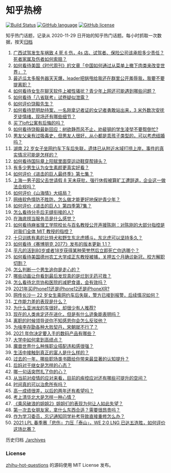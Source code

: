 # 知乎热榜
[![Build Status](https://github.com/ToWeLong/zhihu-hot-questions/workflows/CI/badge.svg)](https://github.com/ToWeLong/zhihu-hot-questions/actions)
[![GitHub language](https://img.shields.io/badge/language-golang-orange.svg)](https://golang.org/)
[![GitHub license](https://img.shields.io/github/license/ToWeLong/zhihu-hot-questions)](https://github.com/ToWeLong/zhihu-hot-questions/blob/main/LICENSE)

知乎热门话题，记录从 2020-11-29 日开始的知乎热门话题。每小时抓取一次数据，按天[归档](./archives)

<!-- BEGIN -->

1. [广西试驾发生车祸致 4 死 6 伤，4s 店、试驾者、保险公司该承担多少责任？死者家属及伤者如何索赔？](https://www.zhihu.com/question/440955191)
1. [如何看待美国《时代周刊》的文章「中国如何通过从菜单上撤下肉类来改变世界」？](https://www.zhihu.com/question/440832450)
1. [最近瓜太多服务器天天爆，leader把锅甩给我还在群里公开羞辱我，我要不要提离职？](https://www.zhihu.com/question/440814594)
1. [如何看待女生在聊天软件上被性骚扰？青少年上网还可能遇到哪些问题？](https://www.zhihu.com/question/440958027)
1. [如何看待「八省联考」试卷疑似泄露？](https://www.zhihu.com/question/440837838)
1. [如何评价饶毅先生？](https://www.zhihu.com/question/440614545)
1. [如何看待昆明劫持案，一名刚拿记者证的女记者勇敢站出来，3 米外数次安抚歹徒情绪，现场还有哪些细节？](https://www.zhihu.com/question/440760904)
1. [买了loft公寓有后悔的吗？](https://www.zhihu.com/question/305616998)
1. [如何看待饶毅最新回应：树欲静而风不止，劝裴钢的学生凌堃不要帮倒忙?](https://www.zhihu.com/question/440973780)
1. [男友父亲有过吸毒史，但男友人很好，从小都是乖孩子类型的，可以考虑结婚吗？](https://www.zhihu.com/question/63864273)
1. [湖南 22 岁女子坐网约车下车后失联，遗体已从附近水域打捞上岸，事件的真实情况可能是怎样的？](https://www.zhihu.com/question/441051026)
1. [如何看待国际章上阳赋里面穿运动鞋穿帮镜头？](https://www.zhihu.com/question/440278109)
1. [有多少男生认为女生素颜更真实好看？](https://www.zhihu.com/question/355265359)
1. [如何评价《进击的巨人最终季》第七集？](https://www.zhihu.com/question/441020246)
1. [上海一男子因父去世请假 8 天未获批，强行休假被算旷工遭辞退，企业这一做法合规吗？](https://www.zhihu.com/question/440932864)
1. [如何评价《山海情》大结局？](https://www.zhihu.com/question/440866398)
1. [网络软色情防不胜防，怎么做才能更好地保护青少年？](https://www.zhihu.com/question/440682621)
1. [如何评价《进击的巨人》第四季第7集？](https://www.zhihu.com/question/441025499)
1. [怎么看待分手后无缝衔接的人?](https://www.zhihu.com/question/314506102)
1. [在海底捞当服务员是什么感觉？](https://www.zhihu.com/question/374985467)
1. [如何看待麻省理工学院校长与百名教授公开声援陈刚：对陈刚的大部分指控是对我们全体 MIT 教授的指控？](https://www.zhihu.com/question/440811638)
1. [十只训练有素的比特犬和野生东北虎搏斗，东北虎可以坚持多久？](https://www.zhihu.com/question/440430411)
1. [如何看待《赛博朋克 2077》发布的版本更新 1.1？](https://www.zhihu.com/question/440734089)
1. [平凡的活到80岁或者18岁获得某种荣誉然后立即死亡你选哪个？](https://www.zhihu.com/question/440661043)
1. [如何看待美国德州农工大学成正东教授被捕，关押五个月确诊新冠，校方解职切割？](https://www.zhihu.com/question/440946248)
1. [怎么判断一个男生追你是走心的？](https://www.zhihu.com/question/307685355)
1. [哪些动画让你看到最后发现真的是烂到无药可救？](https://www.zhihu.com/question/437447428)
1. [怎么看待北京协和医院的减肥食谱，会有效吗？](https://www.zhihu.com/question/435499783)
1. [2021年买iPhone11还是iPhone12还是iPhoneXR?](https://www.zhihu.com/question/439493182)
1. [网传长沙一 22 岁女生乘网约车后失联，警方已接到报警，后续情况如何？](https://www.zhihu.com/question/440812590)
1. [工作能力差的表现是什么？](https://www.zhihu.com/question/272082217)
1. [为什么亚洲龙的车很好，却很少有人推荐?](https://www.zhihu.com/question/428132982)
1. [现在的人类肯定还在进化，但是有什么迹象能表明吗？](https://www.zhihu.com/question/440336198)
1. [离职的时候领导说你不知感恩你会怎么反驳他？](https://www.zhihu.com/question/439912923)
1. [为啥李存勖各种大败契丹，宋朝就不行了？](https://www.zhihu.com/question/310713882)
1. [2021 年你决定要入手的数码产品有哪些？](https://www.zhihu.com/question/436883279)
1. [大学中如何拿到高绩点？](https://www.zhihu.com/question/40645474)
1. [魔兽世界什么种族职业搭配违和感很强？](https://www.zhihu.com/question/440474957)
1. [生活中接触到真正的富人是什么样的？](https://www.zhihu.com/question/437416966)
1. [过去的一年，哪些职场类书籍给你带来最显著的认知提升？](https://www.zhihu.com/question/438838401)
1. [后妈对于继女是怎样的心态？](https://www.zhihu.com/question/40375214)
1. [哪一句话突然扎了你的心？](https://www.zhihu.com/question/439857438)
1. [从当前对疫情的应对来看，目前的疾控应对还有哪些可提升的空间？](https://www.zhihu.com/question/432793247)
1. [时间真的可以治愈所有吗？](https://www.zhihu.com/question/434313187)
1. [高一成绩很差，以后的两年还有希望吗？](https://www.zhihu.com/question/307619945)
1. [考上清华北大是怎样一种心情？](https://www.zhihu.com/question/439692007)
1. [《乘风破浪的姐姐2》姐姐们的表现为何让人如此失望？](https://www.zhihu.com/question/440700900)
1. [第一次去女朋友家，拿什么东西合适？需要很昂贵吗？](https://www.zhihu.com/question/335168600)
1. [作为学习委员，忘记通知同学补考导致直接重修怎么办？](https://www.zhihu.com/question/367786613)
1. [2021 LPL 春季赛「悲伤」力压「泰山」，WE 2:0 LNG 已达五连胜，如何评价这场比赛？](https://www.zhihu.com/question/440974741)

<!-- END -->

历史归档 [./archives](./archives)


### License
[zhihu-hot-questions](https://github.com/towelong/zhihu-hot-questions) 的源码使用 MIT License 发布。